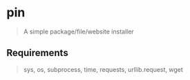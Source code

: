 # pin
> A simple package/file/website installer 

## Requirements
> sys, os, subprocess, time, requests, urllib.request, wget
